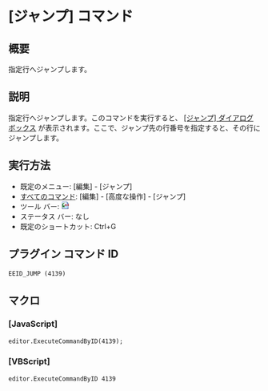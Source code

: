 # \[ジャンプ\] コマンド

## 概要

指定行へジャンプします。

## 説明

指定行へジャンプします。このコマンドを実行すると、 [\[ジャンプ\] ダイアログ ボックス](../../dlg/jump/index) が表示されます。ここで、ジャンプ先の行番号を指定すると、その行にジャンプします。

## 実行方法

- 既定のメニュー: \[編集\] \- \[ジャンプ\]
- [すべてのコマンド](../../glossary/allcommands): \[編集\] \- \[高度な操作\] \- \[ジャンプ\]
- ツール バー: ![](../../images/jump.gif)
- ステータス バー: なし
- 既定のショートカット: Ctrl+G

## プラグイン コマンド ID

```
EEID_JUMP (4139)
```

## マクロ

### \[JavaScript\]

```
editor.ExecuteCommandByID(4139);
```

### \[VBScript\]

```
editor.ExecuteCommandByID 4139
```
